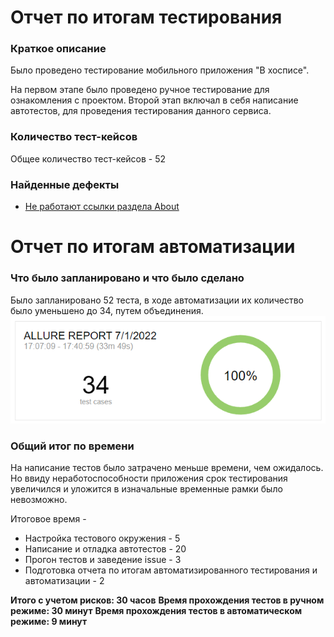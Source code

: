 # Отчет по итогам тестирования

### Краткое описание

Было проведено тестирование мобильного приложения "В хосписе".

На первом этапе было проведено ручное тестирование для ознакомления с проектом.
Второй этап включал в себя написание автотестов, для проведения тестирования данного сервиса.

### Количество тест-кейсов

Общее количество тест-кейсов - 52

### Найденные дефекты

- [Не работают ссылки раздела About](https://github.com/Cryofbb/QA-Finale/issues/2)

# Отчет по итогам автоматизации

### Что было запланировано и что было сделано

Было запланировано 52 теста, в ходе автоматизации их количество было уменьшено до 34, путем объединения.
![img.png](img.png)

### Общий итог по времени

На написание тестов было затрачено меньше времени, чем ожидалось.
Но ввиду неработоспособности приложения срок тестирования увеличился и уложится в изначальные временные рамки было невозможно.

Итоговое время -

- Настройка тестового окружения - 5
- Написание и отладка автотестов - 20
- Прогон тестов и заведение issue - 3
- Подготовка отчета по итогам автоматизированного тестирования и автоматизации - 2

**Итого с учетом рисков: 30 часов**
**Время прохождения тестов в ручном режиме: 30 минут**
**Время прохождения тестов в автоматическом режиме: 9 минут**
